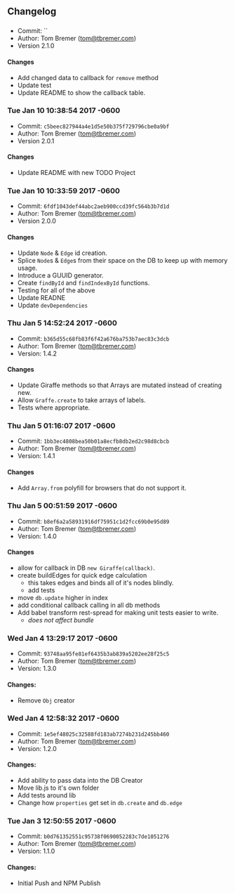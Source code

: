 Changelog
----

###
- Commit: ``
- Author: Tom Bremer ([tom@tbremer.com](tom@tbremer.com))
- Version 2.1.0

#### Changes
- Add changed data to callback for `remove` method
- Update test
- Update README to show the callback table.


### Tue Jan 10 10:38:54 2017 -0600
- Commit: `c5beec827944a4e1d5e50b375f729796cbe0a9bf`
- Author: Tom Bremer ([tom@tbremer.com](tom@tbremer.com))
- Version 2.0.1

#### Changes
- Update README with new TODO Project


### Tue Jan 10 10:33:59 2017 -0600
- Commit: `6fdf1043def44abc2aeb900ccd39fc564b3b7d1d`
- Author: Tom Bremer ([tom@tbremer.com](tom@tbremer.com))
- Version 2.0.0

#### Changes
- Update `Node` & `Edge` id creation.
- Splice `Node`s & `Edge`s from their space on the DB to keep up with memory usage.
- Introduce a GUUID generator.
- Create `findById` and `findIndexById` functions.
- Testing for all of the above
- Update READNE
- Update `devDependencies`

### Thu Jan 5 14:52:24 2017 -0600
- Commit: `b365d55c68fb83f6f42a676ba753b7aec83c3dcb`
- Author: Tom Bremer ([tom@tbremer.com](tom@tbremer.com))
- Version: 1.4.2

#### Changes
- Update Giraffe methods so that Arrays are mutated instead of creating new.
- Allow `Graffe.create` to take arrays of labels.
- Tests where appropriate.

### Thu Jan 5 01:16:07 2017 -0600
- Commit: `1bb3ec4808bea50b01a8ecfb8db2ed2c98d8cbcb`
- Author: Tom Bremer ([tom@tbremer.com](tom@tbremer.com))
- Version: 1.4.1

#### Changes
- Add `Array.from` polyfill for browsers that do not support it.

### Thu Jan 5 00:51:59 2017 -0600
- Commit: `b8ef6a2a58931916df75951c1d2fcc69b0e95d89`
- Author: Tom Bremer ([tom@tbremer.com](tom@tbremer.com))
- Version: 1.4.0

#### Changes
- allow for callback in DB `new Giraffe(callback)`.
- create buildEdges for quick edge calculation
  - this takes edges and binds all of it's nodes blindly.
  - add tests
- move `db.update` higher in index
- add conditional callback calling in all db methods
- Add babel transform rest-spread for making unit tests easier to write.
  - _does not affect bundle_

### Wed Jan 4 13:29:17 2017 -0600
- Commit: `93748aa95fe81ef6435b3ab839a5202ee28f25c5`
- Author: Tom Bremer ([tom@tbremer.com](tom@tbremer.com))
- Version: 1.3.0

#### Changes:
- Remove `Obj` creator

### Wed Jan 4 12:58:32 2017 -0600
- Commit: `1e5ef48025c32588fd183ab7274b231d245bb460`
- Author: Tom Bremer ([tom@tbremer.com](tom@tbremer.com))
- Version: 1.2.0

#### Changes:
- Add ability to pass data into the DB Creator
- Move lib.js to it's own folder
- Add tests around lib
- Change how `properties` get set in `db.create` and `db.edge`

### Tue Jan 3 12:50:55 2017 -0600
- Commit: `b0d761352551c95738f0690052283c7de1051276`
- Author: Tom Bremer ([tom@tbremer.com](tom@tbremer.com))
- Version: 1.1.0

#### Changes:
- Initial Push and NPM Publish
